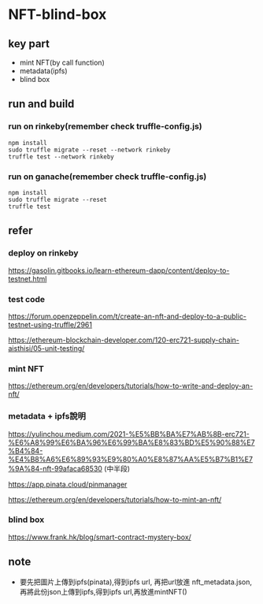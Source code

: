 # NFT-blind-box

## key part
* mint NFT(by call function)
* metadata(ipfs)
* blind box 

## run and build

### run on rinkeby(remember check truffle-config.js)

```
npm install
sudo truffle migrate --reset --network rinkeby
truffle test --network rinkeby  
```

### run on ganache(remember check truffle-config.js)

```
npm install
sudo truffle migrate --reset
truffle test 
```

## refer

### deploy on rinkeby

https://gasolin.gitbooks.io/learn-ethereum-dapp/content/deploy-to-testnet.html

### test code

https://forum.openzeppelin.com/t/create-an-nft-and-deploy-to-a-public-testnet-using-truffle/2961

https://ethereum-blockchain-developer.com/120-erc721-supply-chain-aisthisi/05-unit-testing/

### mint NFT

https://ethereum.org/en/developers/tutorials/how-to-write-and-deploy-an-nft/

### metadata + ipfs說明

https://yulinchou.medium.com/2021-%E5%BB%BA%E7%AB%8B-erc721-%E6%A8%99%E6%BA%96%E6%99%BA%E8%83%BD%E5%90%88%E7%B4%84-%E4%B8%A6%E6%89%93%E9%80%A0%E8%87%AA%E5%B7%B1%E7%9A%84-nft-99afaca68530 (中半段)

https://app.pinata.cloud/pinmanager

https://ethereum.org/en/developers/tutorials/how-to-mint-an-nft/

### blind box

https://www.frank.hk/blog/smart-contract-mystery-box/ 

## note

* 要先把圖片上傳到ipfs(pinata),得到ipfs url, 再把url放進 nft_metadata.json, 再將此份json上傳到ipfs,得到ipfs url,再放進mintNFT()
